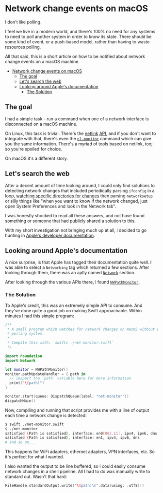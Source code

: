# Network change events on macOS

I don't like polling.

I feel we live in a modern world, and there's 100% no need for any systems to need to poll another system in order to know its state. There should be some kind of event, or a push-based model, rather than having to waste resources polling.

All that said, this is a short article on how to be notified about network change events on a macOS machine.

- [Network change events on macOS](#network-change-events-on-macos)
  - [The goal](#the-goal)
  - [Let's search the web](#lets-search-the-web)
  - [Looking around Apple's documentation](#looking-around-apples-documentation)
    - [The Solution](#the-solution)

## The goal

I had a simple task - run a command when one of a network interface is disconnected on a macOS machine.

On Linux, this task is trivial. There's the [netlink](https://docs.kernel.org/userspace-api/netlink/intro.html) [API](https://man7.org/linux/man-pages/man7/netlink.7.html), and if you don't want to integrate with that, there's even the [`nl-monitor`](https://github.com/thom311/libnl/blob/main/src/nl-monitor.c) command which can give you the same information. There's a myriad of tools based on netlink, too; so you're spoiled for choice.

On macOS it's a different story.

## Let's search the web

After a decent amount of time looking around, I could only find solutions to detecting network changes that included periodically parsing `ifconfig` in a loop, [watching specific directories for changes](https://gist.github.com/albertbori/1798d88a93175b9da00b) then parsing `networksetup` or silly things like "when you want to know if the network changed, just open System Preferences and look in the Network tab".

I was honestly shocked to read all these answers, and not have found something or someone that had publicly shared a solution to this.

With my short investigation not bringing much up at all, I decided to go hunting in [Apple's developer documentation](https://developer.apple.com/documentation/technologies).

## Looking around Apple's documentation

A nice surprise, is that Apple has tagged their documentation quite well. I was able to select a `Networking` tag which returned a few sections. After looking through them, there was an aptly named [`Network`](https://developer.apple.com/documentation/network/) section.

After looking through the various APIs there, I found [`NWPathMonitor`](https://developer.apple.com/documentation/network/nwpathmonitor).

### The Solution

To Apple's credit, this was an extremely simple API to consume. And they've done quite a good job on making Swift approachable. Within minutes I had this simple program:

```swift title="net-monitor.swift"
/**
 * A small program which watches for network changes on macOS without using a
 * polling system.
 *
 * Compile this with: `swiftc ./net-monitor.swift`
 */

import Foundation
import Network

let monitor = NWPathMonitor()
monitor.pathUpdateHandler = { path in
  // inspect the `path` variable here for more information
  print("\(path)")
}

monitor.start(queue: DispatchQueue(label: "net-monitor"))
dispatchMain()
```

Now, compiling and running that script provides me with a line of output each time a network change is detected:

```bash
$ swift ./net-monitor.swift
$ ./net-monitor
satisfied (Path is satisfied), interface: en0[802.11], ipv4, ipv6, dns, uses wifi
satisfied (Path is satisfied), interface: en1, ipv4, ipv6, dns
# and so on...
```

This happens for WiFi adapters, ethernet adapters, VPN interfaces, etc. So it's perfect for what I wanted.

I also wanted the output to be line buffered, so I could easily consume network changes in a shell pipeline. All I had to do was manually write to standard out. Wasn't that hard:

```swift
FileHandle.standardOutput.write("\(path)\n".data(using: .utf8)!)
```
